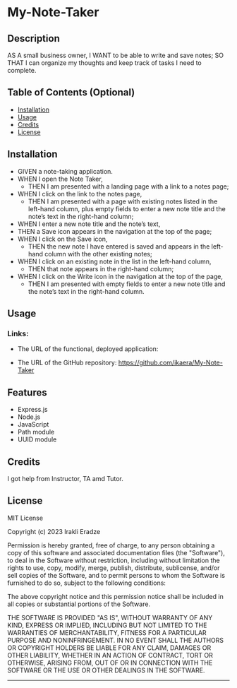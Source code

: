# My-Note-Taker

## Description

<!-- Provide a short description explaining the what, why, and how of your project. Use the following questions as a guide:

- What was your motivation?
- Why did you build this project? (Note: the answer is not "Because it was a homework assignment.")
- What problem does it solve?
- What did you learn? -->

AS A small business owner,
I WANT to be able to write and save notes;
SO THAT I can organize my thoughts and keep track of tasks I need to complete.

## Table of Contents (Optional)

- [Installation](#installation)
- [Usage](#usage)
- [Credits](#credits)
- [License](#license)

## Installation

<!-- What are the steps required to install your project? Provide a step-by-step description of how to get the development environment running. -->

- GIVEN a note-taking application.
- WHEN I open the Note Taker,
  - THEN I am presented with a landing page with a link to a notes page;
- WHEN I click on the link to the notes page,
  - THEN I am presented with a page with existing notes listed in the left-hand column, plus empty fields to enter a new note title and the note’s text in the right-hand column;
- WHEN I enter a new note title and the note’s text,
- THEN a Save icon appears in the navigation at the top of the page;
- WHEN I click on the Save icon,
  - THEN the new note I have entered is saved and appears in the left-hand column with the other existing notes;
- WHEN I click on an existing note in the list in the left-hand column,
  - THEN that note appears in the right-hand column;
- WHEN I click on the Write icon in the navigation at the top of the page,
  - THEN I am presented with empty fields to enter a new note title and the note’s text in the right-hand column.

## Usage

### Links:

- The URL of the functional, deployed application:

- The URL of the GitHub repository: https://github.com/ikaera/My-Note-Taker

<!-- Provide instructions and examples for use. Include screenshots as needed.

To add a screenshot, create an `assets/images` folder in your repository and upload your screenshot to it. Then, using the relative filepath, add it to your README using the following syntax:

    ```md
    ![alt text](assets/images/screenshot.png)
    ``` -->

## Features

- Express.js
- Node.js
- JavaScript
- Path module
- UUID module

## Credits

I got help from Instructor, TA amd Tutor.

<!-- List your collaborators, if any, with links to their GitHub profiles.

If you used any third-party assets that require attribution, list the creators with links to their primary web presence in this section.

If you followed tutorials, include links to those here as well. -->

## License

MIT License

Copyright (c) 2023 Irakli Eradze

Permission is hereby granted, free of charge, to any person obtaining a copy
of this software and associated documentation files (the "Software"), to deal
in the Software without restriction, including without limitation the rights
to use, copy, modify, merge, publish, distribute, sublicense, and/or sell
copies of the Software, and to permit persons to whom the Software is
furnished to do so, subject to the following conditions:

The above copyright notice and this permission notice shall be included in all
copies or substantial portions of the Software.

THE SOFTWARE IS PROVIDED "AS IS", WITHOUT WARRANTY OF ANY KIND, EXPRESS OR
IMPLIED, INCLUDING BUT NOT LIMITED TO THE WARRANTIES OF MERCHANTABILITY,
FITNESS FOR A PARTICULAR PURPOSE AND NONINFRINGEMENT. IN NO EVENT SHALL THE
AUTHORS OR COPYRIGHT HOLDERS BE LIABLE FOR ANY CLAIM, DAMAGES OR OTHER
LIABILITY, WHETHER IN AN ACTION OF CONTRACT, TORT OR OTHERWISE, ARISING FROM,
OUT OF OR IN CONNECTION WITH THE SOFTWARE OR THE USE OR OTHER DEALINGS IN THE
SOFTWARE.

<!--
The last section of a high-quality README file is the license. This lets other developers know what they can and cannot do with your project. If you need help choosing a license, refer to [https://choosealicense.com/](https://choosealicense.com/).
 -->

---

<!-- 🏆 The previous sections are the bare minimum, and your project will ultimately determine the content of this document. You might also want to consider adding the following sections. -->

<!-- ## Badges -->

<!--
![badmath](https://img.shields.io/github/languages/top/lernantino/badmath)

Badges aren't necessary, per se, but they demonstrate street cred. Badges let other developers know that you know what you're doing. Check out the badges hosted by [shields.io](https://shields.io/). You may not understand what they all represent now, but you will in time. -->

<!-- ## How to Contribute -->

<!-- If you created an application or package and would like other developers to contribute it, you can include guidelines for how to do so. The [Contributor Covenant](https://www.contributor-covenant.org/) is an industry standard, but you can always write your own if you'd prefer. -->

<!-- ## Tests -->

<!--
## Go the extra mile and write tests for your application. Then provide examples on how to run them here.

---

## Your Task

Your assignment is to modify starter code to create an application called Note Taker that can be used to write and save notes. This application will use an Express.js back end and will save and retrieve note data from a JSON file.

The application’s front end has already been created. It's your job to build the back end, connect the two, and then deploy the entire application to Heroku.

## User Story

```
AS A small business owner
I WANT to be able to write and save notes
SO THAT I can organize my thoughts and keep track of tasks I need to complete
```

## Acceptance Criteria

```
GIVEN a note-taking application
WHEN I open the Note Taker
THEN I am presented with a landing page with a link to a notes page
WHEN I click on the link to the notes page
THEN I am presented with a page with existing notes listed in the left-hand column, plus empty fields to enter a new note title and the note’s text in the right-hand column
WHEN I enter a new note title and the note’s text
THEN a Save icon appears in the navigation at the top of the page
WHEN I click on the Save icon
THEN the new note I have entered is saved and appears in the left-hand column with the other existing notes
WHEN I click on an existing note in the list in the left-hand column
THEN that note appears in the right-hand column
WHEN I click on the Write icon in the navigation at the top of the page
THEN I am presented with empty fields to enter a new note title and the note’s text in the right-hand column
```

## Mock-Up

The following images show the web application's appearance and functionality:

![Existing notes are listed in the left-hand column with empty fields on the right-hand side for the new note’s title and text.](./Assets/11-express-homework-demo-01.png)

![Note titled “Balance accounts” reads, “Balance account books by end of day Monday,” with other notes listed on the left.](./Assets/11-express-homework-demo-02.png)

## Getting Started

On the back end, the application should include a `db.json` file that will be used to store and retrieve notes using the `fs` module.

The following HTML routes should be created:

- `GET /notes` should return the `notes.html` file.

- `GET *` should return the `index.html` file.

The following API routes should be created:

- `GET /api/notes` should read the `db.json` file and return all saved notes as JSON.

- `POST /api/notes` should receive a new note to save on the request body, add it to the `db.json` file, and then return the new note to the client. You'll need to find a way to give each note a unique id when it's saved (look into npm packages that could do this for you).

## Bonus

You haven’t learned how to handle DELETE requests, but this application offers that functionality on the front end. As a bonus, try to add the DELETE route to the application using the following guideline:

- `DELETE /api/notes/:id` should receive a query parameter that contains the id of a note to delete. To delete a note, you'll need to read all notes from the `db.json` file, remove the note with the given `id` property, and then rewrite the notes to the `db.json` file.

## Grading Requirements

> **Note**: If a Challenge assignment submission is marked as “0”, it is considered incomplete and will not count towards your graduation requirements. Examples of incomplete submissions include the following:
>
> - A repository that has no code
>
> - A repository that includes a unique name but nothing else
>
> - A repository that includes only a README file but nothing else
>
> - A repository that only includes starter code

This Challenge is graded based on the following criteria:

### Technical Acceptance Criteria: 40%

- Satisfies all of the preceding acceptance criteria plus the following:

  - Application front end must connect to an Express.js back end.

  - Application back end must store notes that have a unique id in a JSON file.

  - Application must be deployed to Heroku.

### Deployment: 36%

- Application deployed at live URL.

- Application loads with no errors.

- Application GitHub URL submitted.

- GitHub repository contains application code.

### Application Quality: 11%

- Application console is free of errors.

### Repository Quality: 13%

- Repository has a unique name.

- Repository follows best practices for file structure and naming conventions.

- Repository follows best practices for class/id naming conventions, indentation, quality comments, etc.

- Repository contains multiple descriptive commit messages.

- Repository contains quality README file with description, screenshot, and link to deployed application.

### Bonus: +10 Points

- Application allows users to delete notes.

## Review

You are required to submit BOTH of the following for review:

- The URL of the functional, deployed application.

- The URL of the GitHub repository, with a unique name and a README describing the project.

---

© 2023 edX Boot Camps LLC. Confidential and Proprietary. All Rights Reserved. -->
